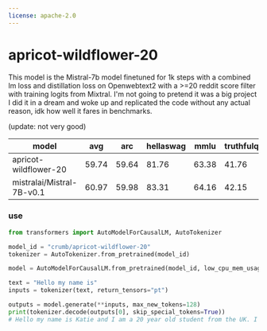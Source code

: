 ```yaml
---
license: apache-2.0
---
```


# apricot-wildflower-20

This model is the Mistral-7b model finetuned for 1k steps with a combined lm loss and distillation loss on Openwebtext2 with a >=20 reddit score filter with training logits from Mixtral. I'm not going to pretend it was a big project I did it in a dream and woke up and replicated the code without any actual reason, idk how well it fares in benchmarks.

(update: not very good)

| model | avg | arc | hellaswag | mmlu | truthfulqa | winogrande | gsm8k |
| --- | --- | --- | --- | --- | --- | --- | --- |
| apricot-wildflower-20 | 59.74 | 59.64 | 81.76 | 63.38 | 41.76 | 77.9 | 33.97 |
| mistralai/Mistral-7B-v0.1 | 60.97 | 59.98 | 83.31 | 64.16 | 42.15 | 78.37 | 37.83 |


### use
```python
from transformers import AutoModelForCausalLM, AutoTokenizer

model_id = "crumb/apricot-wildflower-20"
tokenizer = AutoTokenizer.from_pretrained(model_id)

model = AutoModelForCausalLM.from_pretrained(model_id, low_cpu_mem_usage=True, device_map="auto", load_in_8bit=True)

text = "Hello my name is"
inputs = tokenizer(text, return_tensors="pt")

outputs = model.generate(**inputs, max_new_tokens=128)
print(tokenizer.decode(outputs[0], skip_special_tokens=True))
# Hello my name is Katie and I am a 20 year old student from the UK. I am currently studying for a degree in English Literature and Creative Writing at the University of Leeds. I am a huge fan of the Harry Potter series and have been since I was 10 years old. I have read the books countless times and have seen the films many times too. I am a huge fan of the Harry Potter fandom and have been a member of the Harry Potter forums for a few years now. I am also a member of the Harry Potter fan club and have been for a few years now. I
```